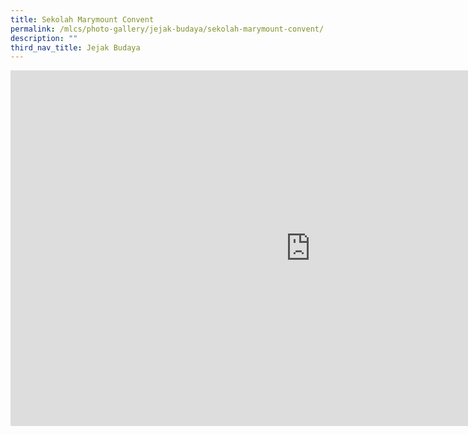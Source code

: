 ```yaml
---
title: Sekolah Marymount Convent
permalink: /mlcs/photo-gallery/jejak-budaya/sekolah-marymount-convent/
description: ""
third_nav_title: Jejak Budaya
---
```

<iframe allowfullscreen="true" height="569" width="960" frameborder="0" src="https://docs.google.com/presentation/d/e/2PACX-1vRm1xO1PiKx6zZjKyH7buQ2bjXcfa8-ZHONsjdcEVL6S4_F0tarM-4QTmx7Q6MtpfrUtL36OT4DR4CS/embed?start=true&amp;loop=true&amp;delayms=5000"></iframe>
